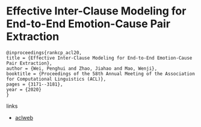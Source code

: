 # Effective Inter-Clause Modeling for End-to-End Emotion-Cause Pair Extraction

```
@inproceedings{rankcp_acl20,
title = {Effective Inter-Clause Modeling for End-to-End Emotion-Cause Pair Extraction},
author = {Wei, Penghui and Zhao, Jiahao and Mao, Wenji},
booktitle = {Proceedings of the 58th Annual Meeting of the Association for Computational Linguistics (ACL)},
pages = {3171--3181},
year = {2020}
}
```

links
- [aclweb](https://www.aclweb.org/anthology/2020.acl-main.289/)
